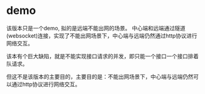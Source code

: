 # demo
该版本只是一个demo, 拟的是远端不能出网的场景。
中心端和远端通过隧道(websocket)连接，实现了不能出网场景下，中心端与远端仍然通过http协议进行网络交互。

该本有个巨大缺陷，就是不能实现接口请求的并发，即只能一个接口一个接口排着队请求。

但这不是该版本的主要目的，主要目的是：不能出网场景下，中心端与远端仍然可以通过http协议进行网络交互。

